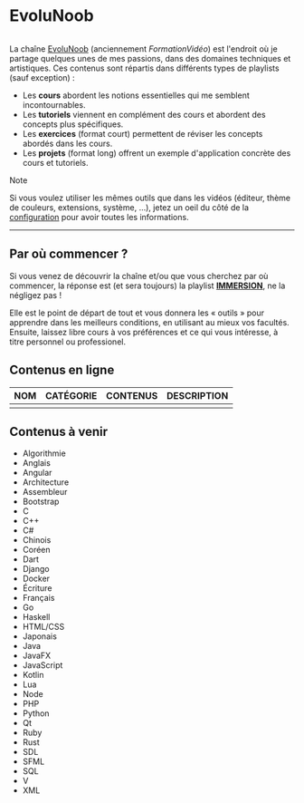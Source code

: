 # EvoluNoob

<p align="center">
	<img src="https://github.com/jasonchampagne/EvoluNoob/blob/main/logo.png" alt=""><br>
</p>

La chaîne [EvoluNoob](https://youtube.com/@evolunoob) (anciennement _FormationVidéo_) est l'endroit où je partage quelques unes de mes passions, dans des domaines techniques et artistiques. Ces contenus sont répartis dans différents types de playlists (sauf exception) :

+ Les **cours** abordent les notions essentielles qui me semblent incontournables.
+ Les **tutoriels** viennent en complément des cours et abordent des concepts plus spécifiques.
+ Les **exercices** (format court) permettent de réviser les concepts abordés dans les cours.
+ Les **projets** (format long) offrent un exemple d'application concrète des cours et tutoriels.

> [!Note]
> Si vous voulez utiliser les mêmes outils que dans les vidéos (éditeur, thème de couleurs, extensions, système, ...), jetez un oeil du côté de la [configuration](https://github.com/jasonchampagne/EvoluNoob/blob/main/configuration.md) pour avoir toutes les informations.

---

## Par où commencer ?

Si vous venez de découvrir la chaîne et/ou que vous cherchez par où commencer, la réponse est (et sera toujours) la playlist [**IMMERSION**](https://www.youtube.com/playlist?list=PLrSOXFDHBtfFCXYx-lSdqtliCV4FqZHeA), ne la négligez pas !

Elle est le point de départ de tout et vous donnera les « outils » pour apprendre dans les meilleurs conditions, en utilisant au mieux vos facultés. Ensuite, laissez libre cours à vos préférences et ce qui vous intéresse, à titre personnel ou professionel.

## Contenus en ligne

|NOM|CATÉGORIE|CONTENUS|DESCRIPTION|
|--:|:--|:--|:--|
|||||

## Contenus à venir

+ Algorithmie
+ Anglais
+ Angular
+ Architecture
+ Assembleur
+ Bootstrap
+ C
+ C++
+ C#
+ Chinois
+ Coréen
+ Dart
+ Django
+ Docker
+ Écriture
+ Français
+ Go
+ Haskell
+ HTML/CSS
+ Japonais
+ Java
+ JavaFX
+ JavaScript
+ Kotlin
+ Lua
+ Node
+ PHP
+ Python
+ Qt
+ Ruby
+ Rust
+ SDL
+ SFML
+ SQL
+ V
+ XML
